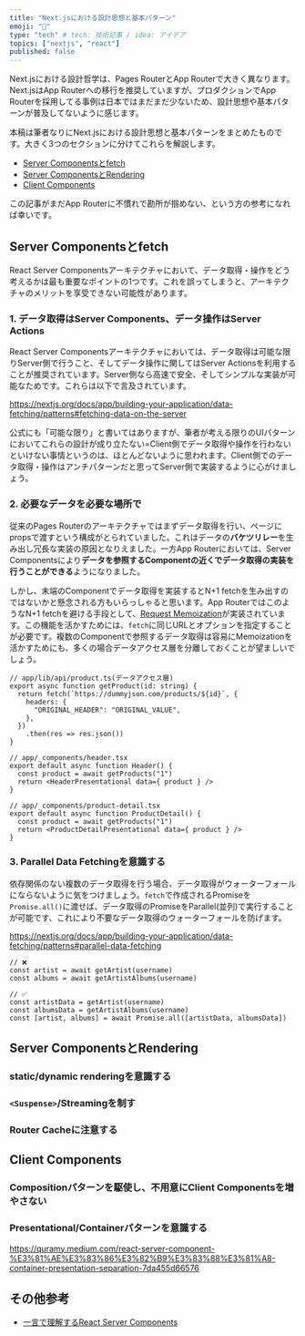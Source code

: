 ```yaml
---
title: "Next.jsにおける設計思想と基本パターン"
emoji: "📕"
type: "tech" # tech: 技術記事 / idea: アイデア
topics: ["nextjs", "react"]
published: false
---
```


Next.jsにおける設計哲学は、Pages RouterとApp Routerで大きく異なります。Next.jsはApp Routerへの移行を推奨していますが、プロダクションでApp Routerを採用してる事例は日本ではまだまだ少ないため、設計思想や基本パターンが普及してないように感じます。

本稿は筆者なりにNext.jsにおける設計思想と基本パターンをまとめたものです。大きく3つのセクションに分けてこれらを解説します。

- [Server Componentsとfetch](#Server-Componentsとfetch)
- [Server ComponentsとRendering](#Server-ComponentsとRendering)
- [Client Components](#Client-Components)

この記事がまだApp Routerに不慣れで勘所が掴めない、という方の参考になれば幸いです。

## Server Componentsとfetch

React Server Componentsアーキテクチャにおいて、データ取得・操作をどう考えるかは最も重要なポイントの1つです。これを誤ってしまうと、アーキテクチャのメリットを享受できない可能性があります。

### 1. データ取得はServer Components、データ操作はServer Actions

React Server Componentsアーキテクチャにおいては、データ取得は可能な限りServer側で行うこと、そしてデータ操作に関してはServer Actionsを利用することが推奨されています。Server側なら高速で安全、そしてシンプルな実装が可能なためです。これらは以下で言及されています。

https://nextjs.org/docs/app/building-your-application/data-fetching/patterns#fetching-data-on-the-server

公式にも「可能な限り」と書いてはありますが、筆者が考える限りのUIパターンにおいてこれらの設計が成り立たない=Client側でデータ取得や操作を行わないといけない事情というのは、ほとんどないように思われます。Client側でのデータ取得・操作はアンチパターンだと思ってServer側で実装するように心がけましょう。

### 2. 必要なデータを必要な場所で

従来のPages Routerのアーキテクチャではまずデータ取得を行い、ページにpropsで渡すという構成がとられていました。これはデータの**バケツリレー**を生み出し冗長な実装の原因となりえました。一方App Routerにおいては、Server Componentsにより**データを参照するComponentの近くでデータ取得の実装を行うことができる**ようになりました。

しかし、末端のComponentでデータ取得を実装するとN+1 fetchを生み出すのではないかと懸念される方もいらっしゃると思います。App RouterではこのようなN+1 fetchを避ける手段として、[Request Memoization](https://nextjs.org/docs/app/building-your-application/caching#request-memoization)が実装されています。この機能を活かすためには、`fetch`に同じURLとオプションを指定することが必要です。複数のComponentで参照するデータ取得は容易にMemoizationを活かすためにも、多くの場合データアクセス層を分離しておくことが望ましいでしょう。

```tsx
// app/lib/api/product.ts(データアクセス層)
export async function getProduct(id: string) {
  return fetch(`https://dummyjson.com/products/${id}`, {
    headers: {
      "ORIGINAL_HEADER": "ORIGINAL_VALUE",
    },
  })
    .then(res => res.json())
}

// app/_components/header.tsx
export default async function Header() {
  const product = await getProducts("1")
  return <HeaderPresentational data={ product } />
}

// app/_components/product-detail.tsx
export default async function ProductDetail() {
  const product = await getProducts("1")
  return <ProductDetailPresentational data={ product } />
}
```

### 3. Parallel Data Fetchingを意識する

依存関係のない複数のデータ取得を行う場合、データ取得がウォーターフォールにならないように気をつけましょう。`fetch`で作成されるPromiseを`Promise.all()`に渡せば、データ取得のPromiseをParallel(並列)で実行することが可能です、これにより不要なデータ取得のウォーターフォールを防げます。

https://nextjs.org/docs/app/building-your-application/data-fetching/patterns#parallel-data-fetching

```tsx
// ❌
const artist = await getArtist(username)
const albums = await getArtistAlbums(username)
```

```tsx
// ✅
const artistData = getArtist(username)
const albumsData = getArtistAlbums(username)
const [artist, albums] = await Promise.all([artistData, albumsData])
```

## Server ComponentsとRendering

### static/dynamic renderingを意識する

### `<Suspense>`/Streamingを制す

### Router Cacheに注意する

## Client Components

### Compositionパターンを駆使し、不用意にClient Componentsを増やさない

### Presentational/Containerパターンを意識する

https://quramy.medium.com/react-server-component-%E3%81%AE%E3%83%86%E3%82%B9%E3%83%88%E3%81%A8-container-presentation-separation-7da455d66576

## その他参考

- [一言で理解するReact Server Components
  ](https://zenn.dev/uhyo/articles/react-server-components-multi-stage)
